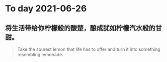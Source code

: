 
# To day 2021-06-26


## 将生活带给你柠檬般的酸楚，酿成犹如柠檬汽水般的甘甜。
> Take the sourest lemon that life has to offer and turn it into something resembling lemonade.  

    